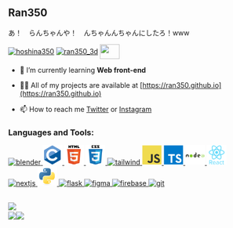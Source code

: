 ## Ran350

あ！　らんちゃんや！　んちゃんんちゃんにしたろ！www

<p align="left">
<a href="https://twitter.com/hoshina350" target="blank"><img align="center" src="https://cdn.jsdelivr.net/npm/simple-icons@3.0.1/icons/twitter.svg" alt="hoshina350" height="30" width="40" /></a>
<a href="https://instagram.com/ran350_3d" target="blank"><img align="center" src="https://cdn.jsdelivr.net/npm/simple-icons@3.0.1/icons/instagram.svg" alt="ran350_3d" height="30" width="40" /></a>
<a href="http://www.rcc.ritsumei.ac.jp/"><img align="center" height="30" width="40" src="image/rcc.svg" /></a>
</p>


- 🌱 I’m currently learning **Web front-end**

- 👨‍💻 All of my projects are available at [https://ran350.github.io](https://ran350.github.io)

- 📫 How to reach me [Twitter](https://twitter.com/hoshina350) or [Instagram](https://instagram.com/ran350_3d)


### Languages and Tools:
<p align="left"> 
<a href="https://www.blender.org/" target="_blank"> <img src="https://download.blender.org/branding/community/blender_community_badge_white.svg" alt="blender" width="40" height="40"/> </a> 
<a href="https://www.cprogramming.com/" target="_blank"> <img src="https://raw.githubusercontent.com/devicons/devicon/master/icons/c/c-original.svg" alt="c" width="40" height="40"/> </a>
  <a href="https://www.w3.org/html/" target="_blank"> <img src="https://raw.githubusercontent.com/devicons/devicon/master/icons/html5/html5-original-wordmark.svg" alt="html5" width="40" height="40"/> </a> 
 <a href="https://www.w3schools.com/css/" target="_blank"> <img src="https://raw.githubusercontent.com/devicons/devicon/master/icons/css3/css3-original-wordmark.svg" alt="css3" width="40" height="40"/> </a>
 <a href="https://tailwindcss.com/" target="_blank"> <img src="https://www.vectorlogo.zone/logos/tailwindcss/tailwindcss-icon.svg" alt="tailwind" width="40" height="40"/> </a> 
  <a href="https://developer.mozilla.org/en-US/docs/Web/JavaScript" target="_blank"> <img src="https://raw.githubusercontent.com/devicons/devicon/master/icons/javascript/javascript-original.svg" alt="javascript" width="40" height="40"/> </a> 
 <a href="https://www.typescriptlang.org/" target="_blank"> <img src="https://raw.githubusercontent.com/devicons/devicon/master/icons/typescript/typescript-original.svg" alt="typescript" width="40" height="40"/> </a>
 <a href="https://nodejs.org" target="_blank"> <img src="https://raw.githubusercontent.com/devicons/devicon/master/icons/nodejs/nodejs-original-wordmark.svg" alt="nodejs" width="40" height="40"/> </a> 
 <a href="https://reactjs.org/" target="_blank"> <img src="https://raw.githubusercontent.com/devicons/devicon/master/icons/react/react-original-wordmark.svg" alt="react" width="40" height="40"/> </a>
 <a href="https://nextjs.org/" target="_blank"> <img src="https://cdn.worldvectorlogo.com/logos/nextjs-3.svg" alt="nextjs" width="40" height="40"/> </a>
 <a href="https://www.python.org" target="_blank"> <img src="https://raw.githubusercontent.com/devicons/devicon/master/icons/python/python-original.svg" alt="python" width="40" height="40"/> </a> 
 <a href="https://flask.palletsprojects.com/" target="_blank"> <img src="https://www.vectorlogo.zone/logos/pocoo_flask/pocoo_flask-icon.svg" alt="flask" width="40" height="40"/> </a> 
  <a href="https://www.figma.com/" target="_blank"> <img src="https://www.vectorlogo.zone/logos/figma/figma-icon.svg" alt="figma" width="40" height="40"/> </a> 
 <a href="https://firebase.google.com/" target="_blank"> <img src="https://www.vectorlogo.zone/logos/firebase/firebase-icon.svg" alt="firebase" width="40" height="40"/> </a> 
 <a href="https://git-scm.com/" target="_blank"> <img src="https://www.vectorlogo.zone/logos/git-scm/git-scm-icon.svg" alt="git" width="40" height="40"/> </a>
  </p>


<br />

<div>
  <img width=800 src="https://github-profile-trophy.vercel.app/?username=Ran350&column=7"/>
</div>


<div>
  <img height="170" align="left" src="https://github-readme-stats.vercel.app/api?username=Ran350&count_private=true&include_all_commits=true" />
  <img src="https://github-readme-stats.vercel.app/api/top-langs/?username=Ran350&layout=compact&langs_count=8" />
</div>


